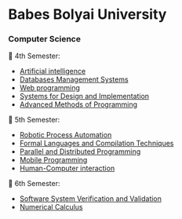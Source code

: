 # Babes Bolyai University
<h3> Computer Science</h3>

:open_file_folder: 4th Semester:
* [Artificial intelligence](https://github.com/ioanachelaru/Faculty/tree/master/Artificial%20intelligence)
* [Databases Management Systems](https://github.com/ioanachelaru/Faculty/tree/master/Databases%20Management%20Systems)
* [Web programming](https://github.com/ioanachelaru/Faculty/tree/master/Web%20programming)
* [Systems for Design and Implementation](https://github.com/ioanachelaru/Faculty/tree/master/Systems%20for%20Design%20and%20Implementation)
* [Advanced Methods of Programming](https://github.com/ioanachelaru/Faculty/tree/master/Advanced%20Methods%20of%20Programming)

:open_file_folder: 5th Semester:
* [Robotic Process Automation](https://github.com/ioanachelaru/Faculty/tree/master/Robotic%20Process%20Automation)
* [Formal Languages and Compilation Techniques](https://github.com/ioanachelaru/Faculty/tree/master/Formal%20Languages%20and%20Compilation%20Techniques)
* [Parallel and Distributed Programming](https://github.com/ioanachelaru/Faculty/tree/master/Parallel%20and%20Distributed%20Programming)
* [Mobile Programming](https://github.com/ioanachelaru/Faculty/tree/master/Mobile%20Programming)
* [Human-Computer interaction](https://github.com/ioanachelaru/Memory_game)

:open_file_folder: 6th Semester:
* [Software System Verification and Validation]()
* [Numerical Calculus](https://github.com/ioanachelaru/Faculty/tree/master/Numerical%20Calculus)
